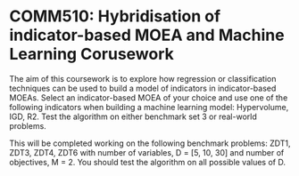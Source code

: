 # COMM510:  Hybridisation of indicator-based MOEA and Machine Learning Corusework 
The aim of this coursework is to explore how regression or classification techniques can be used to build a model of indicators in indicator-based MOEAs. Select an indicator-based MOEA of your choice and use one of the following indicators when building a machine learning model: Hypervolume, IGD, R2. Test the algorithm on either benchmark set 3 or real-world problems.

This will be completed working on the following benchmark problems: ZDT1, ZDT3, ZDT4, ZDT6 with number of variables, D = [5, 10, 30] and number of objectives,
M = 2. You should test the algorithm on all possible values of D. 
